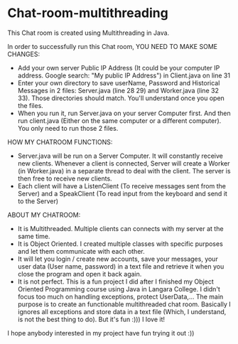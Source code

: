 # Chat-room-multithreading
This Chat room is created using Multithreading in Java.

In order to successfully run this Chat room, YOU NEED TO MAKE SOME CHANGES:
- Add your own server Public IP Address (It could be your computer IP address. Google search: "My public IP Address") in Client.java on line 31
- Enter your own directory to save userName, Password and Historical Messages in 2 files: Server.java (line 28 29) and Worker.java (line 32 33). Those directories should match. You'll understand once you open the files.
- When you run it, run Server.java on your server Computer first. And then run client.java (Either on the same computer or a different computer). You only need to run those 2 files.

HOW MY CHATROOM FUNCTIONS:
- Server.java will be run on a Server Computer. It will constantly receive new clients. Whenever a client is connected, Server will create a Worker (in Worker.java) in a separate thread to deal with the client. The server is then free to receive new clients.
- Each client will have a ListenClient (To receive messages sent from the Server) and a SpeakClient (To read input from the keyboard and send it to the Server)

ABOUT MY CHATROOM:
- It is Multithreaded. Multiple clients can connects with my server at the same time.
- It is Object Oriented. I created multiple classes with specific purposes and let them communicate with each other.
- It will let you login / create new accounts, save your messages, your user data (User name, password) in a text file and retrieve it when you close the program and open it back again.
- It is not perfect. This is a fun project I did after I finished my Object Oriented Programming course using Java in Langara College. I didn't focus too much on handling exceptions, protect UserData,... The main purpose is to create an functionable multithreaded chat room. Basically I ignores all exceptions and store data in a text file (Which, I understand, is not the best thing to do). But it's fun :))) I love it!

I hope anybody interested in my project have fun trying it out :))
